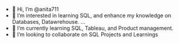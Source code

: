 - 👋 Hi, I’m @anita711
- 👀 I’m interested in learning SQL, and enhance my knowledge on Databases, Datawrehouse. ...
- 🌱 I’m currently learning SQL, Tableau, and Product management.
- 💞️ I’m looking to collaborate on SQL Projects and Learnings


<!---
anita711/anita711 is a ✨ special ✨ repository because its `README.md` (this file) appears on your GitHub profile.
You can click the Preview link to take a look at your changes.
--->
